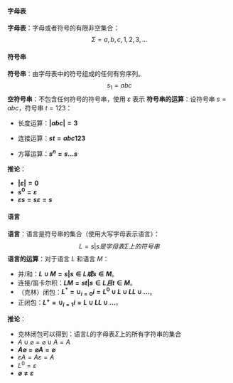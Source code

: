 
#### 字母表
**字母表**：字母或者符号的有限非空集合：
$$
\Sigma = {a, b, c, 1, 2, 3, ...}
$$

#### 符号串
**符号串**：由字母表中的符号组成的任何有穷序列。
$$
s_1=abc
$$
**空符号串**：不包含任何符号的符号串，使用 $\varepsilon$ 表示
**符号串的运算**：设符号串 $s=abc$，符号串 $t=123$：

- 长度运算：**$|abc| = 3$**

- 连接运算：**$st = abc123$**

- 方幂运算：**$s^n = s...s$**


**推论**：

- **$|\varepsilon| = 0$**
- **$s^0 = \varepsilon$**
- **$\varepsilon s = s\varepsilon = s$**

#### 语言
**语言**：语言是符号串的集合（使用大写字母表示语言）：
$$
L = {s | s 是字母表\Sigma 上的符号串}
$$
**语言的运算**：对于语言 $L$ 和语言 $M$：

- 并/和：**$L\cup M = {s|s\in L或s\in M}$**。
- 连接/笛卡尔积：**$LM = {st|s\in L且t\in M}$**。
- （克林）闭包：**$L^* = \cup _{i = 0}i = L^0 \cup L\cup LL\cup ...$**。
- 正闭包：**$L^+ = \cup _{i = 1}i = L\cup LL\cup ...$**。

**推论**：

- 克林闭包可以得到：语言$L$的字母表$\Sigma$上的所有字符串的集合
- $A\cup \varnothing = \varnothing\cup A = A$
- **$A\varnothing = \varnothing A = \varnothing$**
- ${\varepsilon}A = A{\varepsilon} = A$
- $L^0 = {\varepsilon}$
- **$\varnothing \ne {\varepsilon}$**
